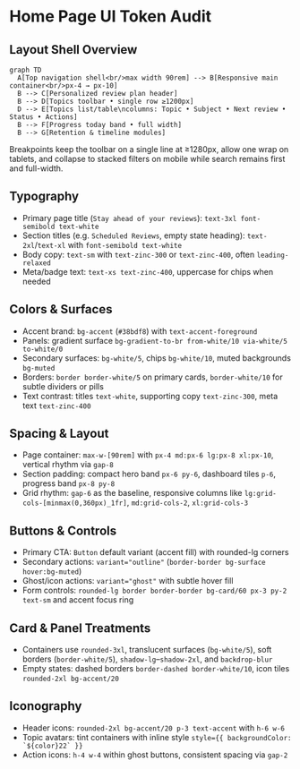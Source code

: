 ﻿# Home Page UI Token Audit

## Layout Shell Overview

```mermaid
graph TD
  A[Top navigation shell<br/>max width 90rem] --> B[Responsive main container<br/>px-4 → px-10]
  B --> C[Personalized review plan header]
  B --> D[Topics toolbar • single row ≥1200px]
  D --> E[Topics list/table\ncolumns: Topic • Subject • Next review • Status • Actions]
  B --> F[Progress today band • full width]
  B --> G[Retention & timeline modules]
```

Breakpoints keep the toolbar on a single line at ≥1280px, allow one wrap on tablets, and collapse to stacked filters on mobile while search remains first and full-width.

## Typography
- Primary page title (`Stay ahead of your reviews`): `text-3xl font-semibold text-white`
- Section titles (e.g. `Scheduled Reviews`, empty state heading): `text-2xl`/`text-xl` with `font-semibold text-white`
- Body copy: `text-sm` with `text-zinc-300` or `text-zinc-400`, often `leading-relaxed`
- Meta/badge text: `text-xs text-zinc-400`, uppercase for chips when needed

## Colors & Surfaces
- Accent brand: `bg-accent` (`#38bdf8`) with `text-accent-foreground`
- Panels: gradient surface `bg-gradient-to-br from-white/10 via-white/5 to-white/0`
- Secondary surfaces: `bg-white/5`, chips `bg-white/10`, muted backgrounds `bg-muted`
- Borders: `border border-white/5` on primary cards, `border-white/10` for subtle dividers or pills
- Text contrast: titles `text-white`, supporting copy `text-zinc-300`, meta text `text-zinc-400`

## Spacing & Layout
- Page container: `max-w-[90rem]` with `px-4 md:px-6 lg:px-8 xl:px-10`, vertical rhythm via `gap-8`
- Section padding: compact hero band `px-6 py-6`, dashboard tiles `p-6`, progress band `px-8 py-8`
- Grid rhythm: `gap-6` as the baseline, responsive columns like `lg:grid-cols-[minmax(0,360px)_1fr]`, `md:grid-cols-2`, `xl:grid-cols-3`

## Buttons & Controls
- Primary CTA: `Button` default variant (accent fill) with rounded-lg corners
- Secondary actions: `variant="outline"` (`border-border bg-surface hover:bg-muted`)
- Ghost/icon actions: `variant="ghost"` with subtle hover fill
- Form controls: `rounded-lg border border-border bg-card/60 px-3 py-2 text-sm` and accent focus ring

## Card & Panel Treatments
- Containers use `rounded-3xl`, translucent surfaces (`bg-white/5`), soft borders (`border-white/5`), `shadow-lg`–`shadow-2xl`, and `backdrop-blur`
- Empty states: dashed borders `border-dashed border-white/10`, icon tiles `rounded-2xl bg-accent/20`

## Iconography
- Header icons: `rounded-2xl bg-accent/20 p-3 text-accent` with `h-6 w-6`
- Topic avatars: tint containers with inline style ``style={{ backgroundColor: `${color}22` }}``
- Action icons: `h-4 w-4` within ghost buttons, consistent spacing via `gap-2`
